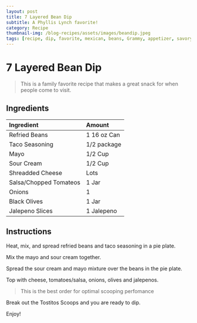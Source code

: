 ```yaml
---
layout: post
title: 7 Layered Bean Dip
subtitle: A Phyllis Lynch favorite!
category: Recipe
thumbnail-img: /blog-recipes/assets/images/beandip.jpeg
tags: [recipe, dip, favorite, mexican, beans, Grammy, appetizer, savory]
---
```


# 7 Layered Bean Dip

> This is a family favorite recipe that makes a great snack for when people come to visit.

## Ingredients

| Ingredient | Amount|
| :------ |:--- |
| Refried Beans | 1 16 oz Can |
| Taco Seasoning | 1/2 package | 
| Mayo | 1/2 Cup |
| Sour Cream | 1/2 Cup|
| Shreadded Cheese | Lots |
| Salsa/Chopped Tomateos| 1 Jar|
| Onions | 1 | 
| Black Olives | 1 Jar |
| Jalepeno Slices | 1 Jalepeno|

## Instructions

Heat, mix, and spread refried beans and taco seasoning in a pie plate.

Mix the mayo and sour cream together.

Spread the sour cream and mayo mixture over the beans in the pie plate.

Top with cheese, tomatoes/salsa, onions, olives and jalepenos.

> This is the best order for optimal scooping perfomance

Break out the Tostitos Scoops and you are ready to dip.

Enjoy!